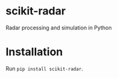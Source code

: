 # scikit-radar
Radar processing and simulation in Python
# Installation
Run ```pip install scikit-radar```.
